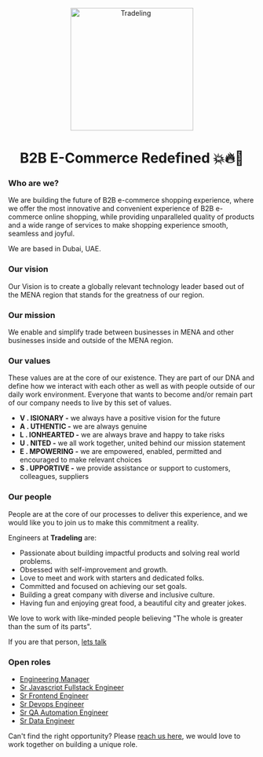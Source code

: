 <p align="center">
  <img src="https://backend-prod-media-storage-origin.s3.amazonaws.com/tx-emails/tradeling-logo.svg" alt="Tradeling" width="250"/>
</p>

<h1 align="center">B2B E-Commerce Redefined 💥🔥🚀</h1>


### Who are we?
We are building the future of B2B e-commerce shopping experience, where we offer the most innovative and convenient experience of B2B e-commerce online shopping, while providing unparalleled quality of products and a wide range of services to make shopping experience smooth, seamless and joyful.

We are based in Dubai, UAE.

### Our vision

Our Vision is to create a globally relevant technology leader based out of the MENA region that stands for the greatness of our region.

### Our mission

We enable and simplify trade between businesses in MENA and other businesses inside and outside of the MENA region.

### Our values

These values are at the core of our existence. They are part of our DNA and define how we interact with each other as well as with people outside of our daily work environment. Everyone that wants to become and/or remain part of our company needs to live by  this set of values.

- **V . ISIONARY -** we always have a positive vision for the future
- **A . UTHENTIC -** we are always genuine
- **L . IONHEARTED -** we are always brave and happy to take risks
- **U . NITED -** we all work together, united behind our mission statement
- **E . MPOWERING -** we are empowered, enabled, permitted and encouraged to make relevant choices
- **S . UPPORTIVE -** we provide assistance or support to customers, colleagues, suppliers

### Our people
People are at the core of our processes to deliver this experience, and we would like you to join us to make this commitment a reality.

Engineers at **Tradeling** are:
- Passionate about building impactful products and solving real world problems.
- Obsessed with self-improvement and growth.
- Love to meet and work with starters and dedicated folks.
- Committed and focused on achieving our set goals.
- Building a great company with diverse and inclusive culture.
- Having fun and enjoying great food, a beautiful city and greater jokes.

We love to work with like-minded people believing "The whole is greater than the sum of its parts".

If you are that person, [lets talk](https://airtable.com/shrzZQJPLWz7n0Usq)

### Open roles
- [Engineering Manager](https://github.com/tradeling/careers/blob/master/engineering-manager.md)
- [Sr Javascript Fullstack Engineer](https://github.com/tradeling/careers/blob/master/senior-javascript-fullstack-engineer.md)
- [Sr Frontend Engineer](https://github.com/tradeling/careers/blob/master/senior-frontend-engineer.md)
- [Sr Devops Engineer](https://github.com/tradeling/careers/blob/master/senior-devops-engineer.md)
- [Sr QA Automation Engineer](https://github.com/tradeling/careers/blob/master/senior-qa-automation-engineer.md)
- [Sr Data Engineer](https://github.com/tradeling/careers/blob/master/senior-data-engineer.md)


Can't find the right opportunity? Please [reach us here](https://airtable.com/shrWRnuVTM2wepq6b), we would love to work together on building a unique role.
